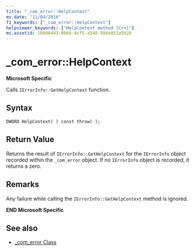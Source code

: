 ```yaml
---
title: "_com_error::HelpContext"
ms.date: "11/04/2016"
f1_keywords: ["_com_error::HelpContext"]
helpviewer_keywords: ["HelpContext method [C++]"]
ms.assetid: 160d6443-9b68-4cf5-a540-50da951a5b2b
---
```

# _com_error::HelpContext

**Microsoft Specific**

Calls `IErrorInfo::GetHelpContext` function.

## Syntax

```
DWORD HelpContext( ) const throw( );
```

## Return Value

Returns the result of `IErrorInfo::GetHelpContext` for the `IErrorInfo` object recorded within the `_com_error` object. If no `IErrorInfo` object is recorded, it returns a zero.

## Remarks

Any failure while calling the `IErrorInfo::GetHelpContext` method is ignored.

**END Microsoft Specific**

## See also

- [_com_error Class](../cpp/com-error-class.md)
